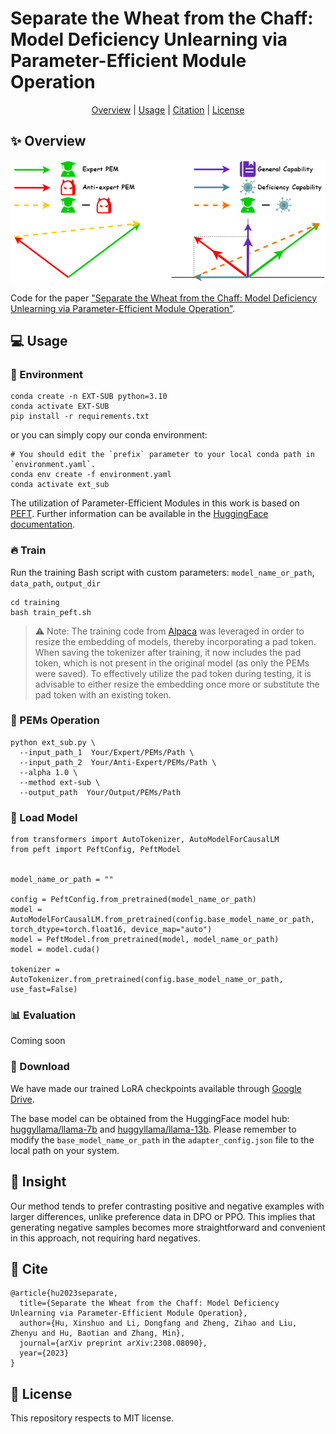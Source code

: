 # Separate the Wheat from the Chaff: Model Deficiency Unlearning via Parameter-Efficient Module Operation

<div align="center">

 [Overview](https://github.com/JeanMaunior/Ext-Sub#sparkles-overview) | [Usage](https://github.com/JeanMaunior/Ext-Sub#rotating_light-usage) | [Citation](https://github.com/JeanMaunior/Ext-Sub#cite) | [License](https://github.com/JeanMaunior/Ext-Sub#license)

</div>

## :sparkles: Overview

<p align="center">
  <img src="figure/ext-sub.png" width="650"/>
</p>

Code for the paper ["Separate the Wheat from the Chaff: Model Deficiency Unlearning via Parameter-Efficient Module Operation"](https://arxiv.org/abs/2308.08090).



## :computer: Usage

### :rainbow: Environment

```
conda create -n EXT-SUB python=3.10
conda activate EXT-SUB
pip install -r requirements.txt
```
or you can simply copy our conda environment:
```
# You should edit the `prefix` parameter to your local conda path in `environment.yaml`.
conda env create -f environment.yaml
conda activate ext_sub
```

The utilization of Parameter-Efficient Modules in this work is based on [PEFT](https://github.com/huggingface/peft). Further information can be available in the [HuggingFace documentation](https://huggingface.co/docs/peft/main/en/index).


### :fire: Train

Run the training Bash script with custom parameters: `model_name_or_path`, `data_path`, `output_dir`

```
cd training
bash train_peft.sh
```

> ⚠️ Note: The training code from [Alpaca](https://github.com/tatsu-lab/stanford_alpaca) was leveraged in order to resize the embedding of models, thereby incorporating a pad token. When saving the tokenizer after training, it now includes the pad token, which is not present in the original model (as only the PEMs were saved). To effectively utilize the pad token during testing, it is advisable to either resize the embedding once more or substitute the pad token with an existing token.

### :hammer: PEMs Operation

```
python ext_sub.py \
  --input_path_1  Your/Expert/PEMs/Path \
  --input_path_2  Your/Anti-Expert/PEMs/Path \
  --alpha 1.0 \
  --method ext-sub \
  --output_path  Your/Output/PEMs/Path
```

### :rocket: Load Model

```
from transformers import AutoTokenizer, AutoModelForCausalLM
from peft import PeftConfig, PeftModel


model_name_or_path = ""

config = PeftConfig.from_pretrained(model_name_or_path)
model = AutoModelForCausalLM.from_pretrained(config.base_model_name_or_path, torch_dtype=torch.float16, device_map="auto")
model = PeftModel.from_pretrained(model, model_name_or_path)
model = model.cuda()

tokenizer = AutoTokenizer.from_pretrained(config.base_model_name_or_path, use_fast=False)
```

### :bar_chart: Evaluation

Coming soon

### :file_folder: Download

We have made our trained LoRA checkpoints available through [Google Drive](https://drive.google.com/drive/folders/13XhqHvLiTfwnrUZdSrQyGPZPh4iYXd-3?usp=sharing).

The base model can be obtained from the HuggingFace model hub: [huggyllama/llama-7b](https://huggingface.co/huggyllama/llama-7b) and [huggyllama/llama-13b](https://huggingface.co/huggyllama/llama-13b).
Please remember to modify the `base_model_name_or_path` in the `adapter_config.json` file to the local path on your system.



## :thinking: Insight
Our method tends to prefer contrasting positive and negative examples with larger differences, unlike preference data in DPO or PPO. This implies that generating negative samples becomes more straightforward and convenient in this approach, not requiring hard negatives.



## :link: Cite

```
@article{hu2023separate,
  title={Separate the Wheat from the Chaff: Model Deficiency Unlearning via Parameter-Efficient Module Operation},
  author={Hu, Xinshuo and Li, Dongfang and Zheng, Zihao and Liu, Zhenyu and Hu, Baotian and Zhang, Min},
  journal={arXiv preprint arXiv:2308.08090},
  year={2023}
}
```



## :scroll: License

This repository respects to MIT license.